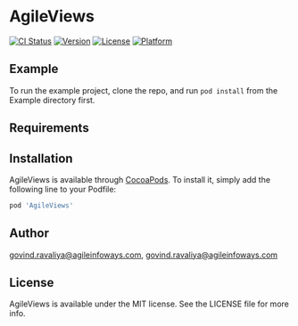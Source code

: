 # AgileViews

[![CI Status](http://img.shields.io/travis/govind.ravaliya@agileinfoways.com/AgileViews.svg?style=flat)](https://travis-ci.org/govind.ravaliya@agileinfoways.com/AgileViews)
[![Version](https://img.shields.io/cocoapods/v/AgileViews.svg?style=flat)](http://cocoapods.org/pods/AgileViews)
[![License](https://img.shields.io/cocoapods/l/AgileViews.svg?style=flat)](http://cocoapods.org/pods/AgileViews)
[![Platform](https://img.shields.io/cocoapods/p/AgileViews.svg?style=flat)](http://cocoapods.org/pods/AgileViews)

## Example

To run the example project, clone the repo, and run `pod install` from the Example directory first.

## Requirements

## Installation

AgileViews is available through [CocoaPods](http://cocoapods.org). To install
it, simply add the following line to your Podfile:

```ruby
pod 'AgileViews'
```

## Author

govind.ravaliya@agileinfoways.com, govind.ravaliya@agileinfoways.com

## License

AgileViews is available under the MIT license. See the LICENSE file for more info.
